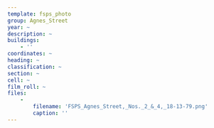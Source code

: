 ```yaml
---
template: fsps_photo
group: Agnes_Street
year: ~
description: ~
buildings:
    - ''
coordinates: ~
heading: ~
classification: ~
section: ~
cell: ~
film_roll: ~
files:
    -
        filename: 'FSPS_Agnes_Street,_Nos._2_&_4,_18-13-79.png'
        caption: ''
---
```

